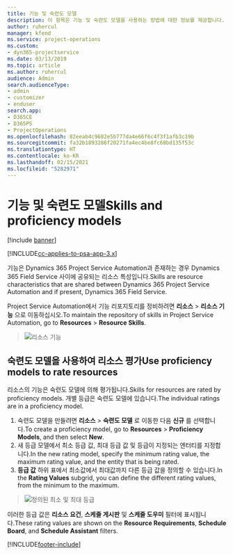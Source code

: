 ```yaml
---
title: 기능 및 숙련도 모델
description: 이 항목은 기능 및 숙련도 모델을 사용하는 방법에 대한 정보를 제공합니다.
author: ruhercul
manager: kfend
ms.service: project-operations
ms.custom:
- dyn365-projectservice
ms.date: 03/13/2019
ms.topic: article
ms.author: ruhercul
audience: Admin
search.audienceType:
- admin
- customizer
- enduser
search.app:
- D365CE
- D365PS
- ProjectOperations
ms.openlocfilehash: 82eeab4c9682e5b777da4e66f6c4f3f1afb3c19b
ms.sourcegitcommit: fa32b1893286f20271fa4ec4be8fc68bd135f53c
ms.translationtype: HT
ms.contentlocale: ko-KR
ms.lasthandoff: 02/15/2021
ms.locfileid: "5282971"
---
```

# <a name="skills-and-proficiency-models"></a><span data-ttu-id="d4822-103">기능 및 숙련도 모델</span><span class="sxs-lookup"><span data-stu-id="d4822-103">Skills and proficiency models</span></span>

[!include [banner](../includes/psa-now-project-operations.md)]

[!INCLUDE[cc-applies-to-psa-app-3.x](../includes/cc-applies-to-psa-app-3x.md)]

<span data-ttu-id="d4822-104">기능은 Dynamics 365 Project Service Automation과 존재하는 경우 Dynamics 365 Field Service 사이에 공유되는 리소스 특성입니다.</span><span class="sxs-lookup"><span data-stu-id="d4822-104">Skills are resource characteristics that are shared between Dynamics 365 Project Service Automation and if present, Dynamics 365 Field Service.</span></span> 

<span data-ttu-id="d4822-105">Project Service Automation에서 기능 리포지토리를 정비하려면 **리소스** \> **리소스 기능** 으로 이동하십시오.</span><span class="sxs-lookup"><span data-stu-id="d4822-105">To maintain the repository of skills in Project Service Automation, go to **Resources** \> **Resource Skills**.</span></span> 

> ![리소스 기능](media/Resource-Management-image84.png)

## <a name="use-proficiency-models-to-rate-resources"></a><span data-ttu-id="d4822-107">숙련도 모델을 사용하여 리소스 평가</span><span class="sxs-lookup"><span data-stu-id="d4822-107">Use proficiency models to rate resources</span></span>

<span data-ttu-id="d4822-108">리소스의 기능은 숙련도 모델에 의해 평가됩니다.</span><span class="sxs-lookup"><span data-stu-id="d4822-108">Skills for resources are rated by proficiency models.</span></span> <span data-ttu-id="d4822-109">개별 등급은 숙련도 모델에 있습니다.</span><span class="sxs-lookup"><span data-stu-id="d4822-109">The individual ratings are in a proficiency model.</span></span> 

1. <span data-ttu-id="d4822-110">숙련도 모델을 만들려면 **리소스** \> **숙련도 모델** 로 이동한 다음 **신규** 를 선택합니다.</span><span class="sxs-lookup"><span data-stu-id="d4822-110">To create a proficiency model, go to **Resources** \> **Proficiency Models**, and then select **New**.</span></span>
2. <span data-ttu-id="d4822-111">새 등급 모델에서 최소 등급 값, 최대 등급 값 및 등급이 지정되는 엔터티를 지정합니다.</span><span class="sxs-lookup"><span data-stu-id="d4822-111">In the new rating model, specify the minimum rating value, the maximum rating value, and the entity that is being rated.</span></span>
3. <span data-ttu-id="d4822-112">**등급 값** 하위 표에서 최소값에서 최대값까지 다른 등급 값을 정의할 수 있습니다.</span><span class="sxs-lookup"><span data-stu-id="d4822-112">In the **Rating Values** subgrid, you can define the different rating values, from the minimum to the maximum.</span></span>

> ![정의된 최소 및 최대 등급](media/Resource-Management-image85.png)

<span data-ttu-id="d4822-114">이러한 등급 값은 **리소스 요건**, **스케줄 게시판** 및 **스케줄 도우미** 필터에 표시됩니다.</span><span class="sxs-lookup"><span data-stu-id="d4822-114">These rating values are shown on the **Resource Requirements**, **Schedule Board**, and **Schedule Assistant** filters.</span></span>


[!INCLUDE[footer-include](../includes/footer-banner.md)]